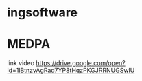 # ingsoftware
# MEDPA
link video
https://drive.google.com/open?id=1lBtnzvAgRad7YP8tHqzPKGJRRNUGSwIU
